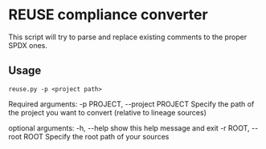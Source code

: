 # REUSE compliance converter

This script will try to parse and replace existing comments to the proper SPDX ones.

## Usage

```
reuse.py -p <project path>
```

Required arguments:
  -p PROJECT, --project PROJECT     Specify the path of the project you want to convert (relative to lineage sources)

optional arguments:
  -h, --help                        show this help message and exit
  -r ROOT, --root ROOT              Specify the root path of your sources



